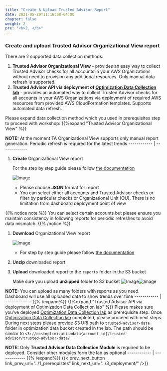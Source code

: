 ```yaml
---
title: "Create & Upload Trusted Advisor Report"
date: 2021-05-20T11:16:08-04:00
chapter: false
weight: 2
pre: "<b>2. </b>"
---
```



### Create and upload Trusted Advisor Organizational View report
There are 2 supported data collection methods:
1. **Trusted Advisor Organizational View** - provides an easy way to collect Trusted Advisor checks for all accounts in your AWS Organizations without need to provision any additional resources. Only manual data refresh is supported.
2. **Trusted Advisor API via deployment of [Optimization Data Collection lab](https://wellarchitectedlabs.com/cost/300_labs/300_optimization_data_collection/)** - provides an automated way to collect Trusted Advisor checks for all accounts in your AWS Organizations via deployment of required AWS resources from provided AWS CloudFormation templates. Supports automated data refresh.

Please expand data collection method which you used in prerequisites step to proceed with workshop:
{{%expand "Trusted Advisor Organizational View" %}}


**NOTE:** At the moment TA Organizational View supports only manual report generation. Periodic refresh is required for the latest trends
    ------------ | -------------

1. **Create** Organizational View report

    For the step by step guide please follow [the documentation](https://docs.aws.amazon.com/awssupport/latest/user/organizational-view.html#create-organizational-view-reports)

    ![Image](/Cost/200_Cloud_Intelligence/Images/TA_org_view_create_report.png?classes=lab_picture_small)

    + Please choose **JSON** format for report
    + You can select either all accounts and Trusted Advisor checks or filter by particular checks or Organizational Unit (OU). There is no limitation from dashboard deployment point of view

{{% notice note %}}
You can select certain accounts but please ensure you maintain consistency in following reports for periodic refreshes to avoid data mismatch. 
{{% /notice %}}

1. **Download** Organizational View report

    ![Image](/Cost/200_Cloud_Intelligence/Images/TA_org_view_download_report.png?classes=lab_picture_small)

    + For step by step guide please follow [the documentation](https://docs.aws.amazon.com/awssupport/latest/user/organizational-view.html#download-organizational-view-reports)

1. **Unzip** downloaded report

1. **Upload** downloaded report to the `reports` folder in the S3 bucket

    Make sure you upload **unzipped** folder to S3 bucket
    ![Image](/Cost/200_Cloud_Intelligence/Images/tao/S3-upload-report.png?classes=lab_picture_small)![Image](/Cost/200_Cloud_Intelligence/Images/tao/S3-upload-report2.png?classes=lab_picture_small)

**NOTE:** You can upload as many folders with reports as you need. Dashboard will use all uploaded data to show trends over time
    ------------ | -------------
{{% /expand%}}
{{%expand "Trusted Advisor API via deployment of Optimization Data Collection lab" %}}
Please makes sure you've deployed [Optimization Data Collection lab](https://wellarchitectedlabs.com/cost/300_labs/300_optimization_data_collection/) as prerequisite step. Once [Optimization Data Collection lab](https://wellarchitectedlabs.com/cost/300_labs/300_optimization_data_collection/) completed, please proceed with next steps. During next steps please provide S3 URI path to `trusted-advisor-data` folder in optimization data bucket created in the lab. The path should be similar to `s3://costoptimizationdata{account_id}/trusted-advisor/trusted-advisor-data/`

**NOTE:** Only **Trusted Advisor Data Collection Module** is required to be deployed. Consider other modules form the lab as optional
    ------------ | -------------
{{% /expand%}}
{{< prev_next_button link_prev_url="../1_prerequistes" link_next_url="../3_deployment/" />}}
